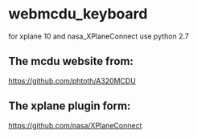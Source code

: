 # webmcdu_keyboard
for xplane 10 and nasa_XPlaneConnect use python 2.7

The mcdu website from:
---------------------------------------
https://github.com/phtoth/A320MCDU

The xplane plugin form:
-------------------------------------
https://github.com/nasa/XPlaneConnect

